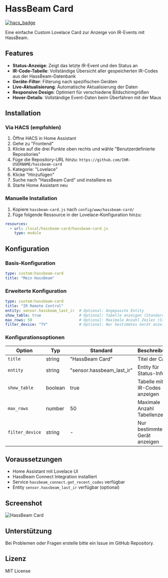 # HassBeam Card

[![hacs_badge](https://img.shields.io/badge/HACS-Custom-orange.svg)](https://github.com/custom-components/hacs)

Eine einfache Custom Lovelace Card zur Anzeige von IR-Events mit HassBeam.

## Features

- **Status-Anzeige**: Zeigt das letzte IR-Event und den Status an
- **IR-Code-Tabelle**: Vollständige Übersicht aller gespeicherten IR-Codes aus der HassBeam-Datenbank
- **Geräte-Filter**: Filterung nach spezifischen Geräten
- **Live-Aktualisierung**: Automatische Aktualisierung der Daten
- **Responsive Design**: Optimiert für verschiedene Bildschirmgrößen
- **Hover-Details**: Vollständige Event-Daten beim Überfahren mit der Maus

## Installation

### Via HACS (empfohlen)

1. Öffne HACS in Home Assistant
2. Gehe zu "Frontend"
3. Klicke auf die drei Punkte oben rechts und wähle "Benutzerdefinierte Repositories"
4. Füge die Repository-URL hinzu: `https://github.com/IHR-USERNAME/hassbeam-card`
5. Kategorie: "Lovelace"
6. Klicke "Hinzufügen"
7. Suche nach "HassBeam Card" und installiere es
8. Starte Home Assistant neu

### Manuelle Installation

1. Kopiere `hassbeam-card.js` nach `config/www/hassbeam-card/`
2. Füge folgende Ressource in der Lovelace-Konfiguration hinzu:

```yaml
resources:
  - url: /local/hassbeam-card/hassbeam-card.js
    type: module
```

## Konfiguration

### Basis-Konfiguration

```yaml
type: custom:hassbeam-card
title: "Mein HassBeam"
```

### Erweiterte Konfiguration

```yaml
type: custom:hassbeam-card
title: "IR Remote Control"
entity: sensor.hassbeam_last_ir  # Optional: Angepasste Entity
show_table: true                 # Optional: Tabelle anzeigen (Standard: true)
max_rows: 50                     # Optional: Maximale Anzahl Zeilen (Standard: 50)
filter_device: "TV"              # Optional: Nur bestimmtes Gerät anzeigen
```

### Konfigurationsoptionen

| Option | Typ | Standard | Beschreibung |
|--------|-----|----------|-------------|
| `title` | string | "HassBeam Card" | Titel der Card |
| `entity` | string | "sensor.hassbeam_last_ir" | Entity für Status-Info |
| `show_table` | boolean | true | Tabelle mit IR-Codes anzeigen |
| `max_rows` | number | 50 | Maximale Anzahl Tabellenzeilen |
| `filter_device` | string | - | Nur bestimmtes Gerät anzeigen |

## Voraussetzungen

- Home Assistant mit Lovelace UI
- HassBeam Connect Integration installiert
- Service `hassbeam_connect.get_recent_codes` verfügbar
- Entity `sensor.hassbeam_last_ir` verfügbar (optional)

## Screenshot

![HassBeam Card](https://via.placeholder.com/400x200/1f1f1f/ffffff?text=HassBeam+Card)

## Unterstützung

Bei Problemen oder Fragen erstelle bitte ein Issue im GitHub Repository.

## Lizenz

MIT License
